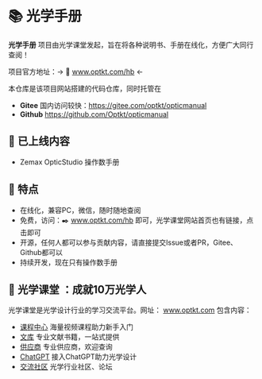 # :books: 光学手册

**光学手册** 项目由光学课堂发起，旨在将各种说明书、手册在线化，方便广大同行查阅！

项目官方地址：-> :rocket: www.optkt.com/hb <-

本仓库是该项目网站搭建的代码仓库，同时托管在
* **Gitee** 国内访问较快：https://gitee.com/optkt/opticmanual
* **Github** https://github.com/Optkt/opticmanual
## :bookmark_tabs: 已上线内容
* Zemax OpticStudio 操作数手册


## :traffic_light: 特点
* 在线化，兼容PC，微信，随时随地查阅
* 免费，访问：:black_nib: www.optkt.com/hb 即可，光学课堂网站首页也有链接，点击即可
* 开源，任何人都可以参与贡献内容，请直接提交Issue或者PR，Gitee、Github都可以
* 持续开发，现在只有操作数手册

## :triangular_flag_on_post: 光学课堂 ：成就10万光学人
光学课堂是光学设计行业的学习交流平台。网址： www.optkt.com
包含内容：
* [课程中心](https://www.optkt.com/video.html)  海量视频课程助力新手入门
* [文库](https://www.optkt.com/doc.html)  专业文献书籍，一站式提供
* [供应商](https://www.optkt.com/shangjia.html)  专业供应商，欢迎查询
* [ChatGPT](https://www.optkt.com/f/58)  接入ChatGPT助力光学设计
* [交流社区](https://www.optkt.com)  光学行业社区、论坛


